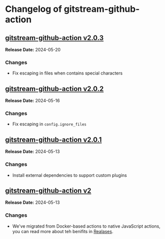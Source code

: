 # Changelog of gitstream-github-action

## [gitstream-github-action v2.0.3](https://github.com/linear-b/gitstream-github-action/tree/v2.0.3)

**Release Date:** 2024-05-20

### Changes

- Fix escaping in files when contains special characters

## [gitstream-github-action v2.0.2](https://github.com/linear-b/gitstream-github-action/tree/v2.0.2)

**Release Date:** 2024-05-16

### Changes

- Fix escaping in `config.ignore_files`

## [gitstream-github-action v2.0.1](https://github.com/linear-b/gitstream-github-action/tree/v2.0.1)

**Release Date:** 2024-05-13

### Changes

- Install external dependencies to support custom plugins

## [gitstream-github-action v2](https://github.com/linear-b/gitstream-github-action/tree/v2)

**Release Date:** 2024-05-13

### Changes

- We've migrated from Docker-based actions to native JavaScript actions, you can read more about teh benifits in [Realases](https://github.com/linear-b/gitstream-github-action/releases/tag/v2).
